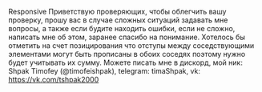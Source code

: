 Responsive
Приветствую проверяющих, чтобы облегчить вашу проверку, прошу вас в случае сложных ситуаций задавать мне вопросы, а также если будите находить ошибки, если не сложно, написать мне об этом, заранее спасибо на понимание. Хотелось бы отметить на счет позицирования что отступы между соседствующими элементами могут быть прописаны в обоих соседях поэтому нужно будет учитывать их сумму.
Можете писать мне в дискорд, мой ник: Shpak Timofey (@timofeishpak), telegram: timaShpak, vk: https://vk.com/tshpak2000
